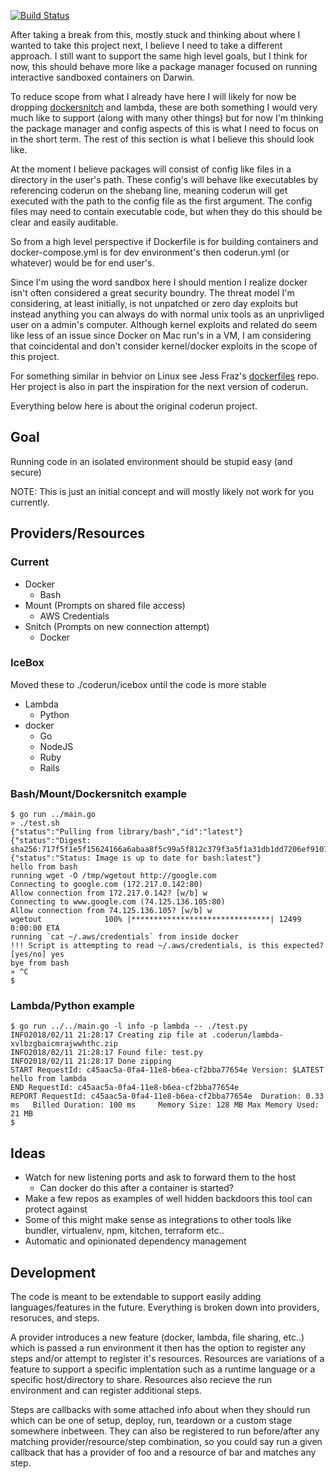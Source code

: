 [![Build Status](https://travis-ci.org/RyanJarv/coderun.svg?branch=master)](https://travis-ci.org/RyanJarv/coderun)

After taking a break from this, mostly stuck and thinking about where I wanted to take this project next, I believe I need to take a different approach. I still want to support the same high level goals, but I think for now, this should behave more like a package manager focused on running interactive sandboxed containers on Darwin.

To reduce scope from what I already have here I will likely for now be dropping [dockersnitch](https://github.com/RyanJarv/dockersnitch) and lambda, these are both something I would very much like to support (along with many other things) but for now I'm thinking the package manager and config aspects of this is what I need to focus on in the short term. The rest of this section is what I believe this should look like.

At the moment I believe packages will consist of config like files in a directory in the user's path. These config's will behave like executables by referencing coderun on the shebang line, meaning coderun will get executed with the path to the config file as the first argument. The config files may need to contain executable code, but when they do this should be clear and easily auditable.

So from a high level perspective if Dockerfile is for building containers and docker-compose.yml is for dev environment's then coderun.yml (or whatever) would be for end user's.

Since I'm using the word sandbox here I should mention I realize docker isn't often considered a great security boundry. The threat model I'm considering, at least initially, is not unpatched or zero day exploits but instead anything you can always do with normal unix tools as an unprivliged user on a admin's computer. Although kernel exploits and related do seem like less of an issue since Docker on Mac run's in a VM, I am considering that coincidental and don't consider kernel/docker exploits in the scope of this project.

For something similar in behvior on Linux see Jess Fraz's [dockerfiles](https://github.com/jessfraz/dockerfiles) repo. Her project is also in part the inspiration for the next version of coderun.

Everything below here is about the original coderun project.

## Goal
Running code in an isolated environment should be stupid easy (and secure)

NOTE: This is just an initial concept and will mostly likely not work for you currently.

## Providers/Resources
### Current
* Docker
  * Bash
* Mount (Prompts on shared file access)
  * AWS Credentials
* Snitch (Prompts on new connection attempt)
  * Docker
  


### IceBox
Moved these to ./coderun/icebox until the code is more stable
* Lambda
  * Python
* docker
  * Go
  * NodeJS
  * Ruby
  * Rails

### Bash/Mount/Dockersnitch example
```
$ go run ../main.go 
» ./test.sh 
{"status":"Pulling from library/bash","id":"latest"}
{"status":"Digest: sha256:717f5f1e5f15624166a6abaa8f5c99a5f812c379f3a5f1a31db1dd7206ef9107"}
{"status":"Status: Image is up to date for bash:latest"}
hello from bash
running wget -O /tmp/wgetout http://google.com
Connecting to google.com (172.217.0.142:80)
Allow connection from 172.217.0.142? [w/b] w
Connecting to www.google.com (74.125.136.105:80)
Allow connection from 74.125.136.105? [w/b] w
wgetout              100% |*******************************| 12499   0:00:00 ETA
running `cat ~/.aws/credentials` from inside docker
!!! Script is attempting to read ~/.aws/credentials, is this expected? [yes/no] yes
bye from bash
» ^C
$ 
```

### Lambda/Python example
```
$ go run ../../main.go -l info -p lambda -- ./test.py
INFO2018/02/11 21:28:17 Creating zip file at .coderun/lambda-xvlbzgbaicmrajwwhthc.zip
INFO2018/02/11 21:28:17 Found file: test.py
INFO2018/02/11 21:28:17 Done zipping
START RequestId: c45aac5a-0fa4-11e8-b6ea-cf2bba77654e Version: $LATEST
hello from lambda
END RequestId: c45aac5a-0fa4-11e8-b6ea-cf2bba77654e
REPORT RequestId: c45aac5a-0fa4-11e8-b6ea-cf2bba77654e  Duration: 0.33 ms   Billed Duration: 100 ms     Memory Size: 128 MB Max Memory Used: 21 MB  
$
```

## Ideas
* Watch for new listening ports and ask to forward them to the host
  * Can docker do this after a container is started?
* Make a few repos as examples of well hidden backdoors this tool can protect against
* Some of this might make sense as integrations to other tools like bundler, virtualenv, npm, kitchen, terraform etc..
* Automatic and opinionated dependency management

## Development
The code is meant to be extendable to support easily adding languages/features in the future. Everything is broken down into providers, resoruces, and steps.

A provider introduces a new feature (docker, lambda, file sharing, etc..) which is passed a run environment it then has the option to register any steps and/or attempt to register it's resources. Resources are variations of a feature to support a specific implentation such as a runtime language or a specific host/directory to share. Resources also recieve the run environment and can register additional steps.

Steps are callbacks with some attached info about when they should run which can be one of setup, deploy, run, teardown or a custom stage somewhere inbetween. They can also be registered to run before/after any matching provider/resource/step combination, so you could say run a given callback that has a provider of foo and a resource of bar and matches any step.

